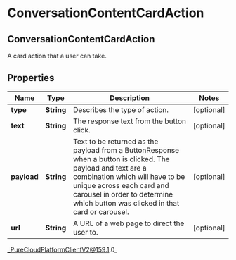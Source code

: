# ConversationContentCardAction

## ConversationContentCardAction
A card action that a user can take.

## Properties

|Name | Type | Description | Notes|
|------------ | ------------- | ------------- | -------------|
| **type** | **String** | Describes the type of action. | [optional] |
| **text** | **String** | The response text from the button click. | [optional] |
| **payload** | **String** | Text to be returned as the payload from a ButtonResponse when a button is clicked. The payload and text are a combination which will have to be unique across each card and carousel in order to determine which button was clicked in that card or carousel. | [optional] |
| **url** | **String** | A URL of a web page to direct the user to. | [optional] |



_PureCloudPlatformClientV2@159.1.0_
